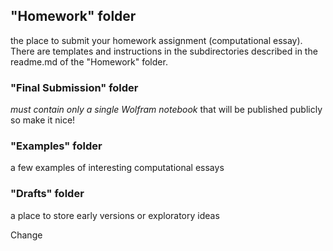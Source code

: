 ## "Homework" folder
the place to submit your homework assignment (computational essay). There are templates and instructions in the subdirectories described in the readme.md of the "Homework" folder.

### "Final Submission" folder
*must contain only a single Wolfram notebook* that will be published publicly so make it nice!

### "Examples" folder
a few examples of interesting computational essays

### "Drafts" folder
a place to store early versions or exploratory ideas

Change